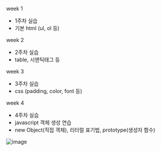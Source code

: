 week 1
- 1주차 실습
- 기본 html (ul, ol 등)

week 2
- 2주차 실습
- table, 시맨틱태그 등

week 3
- 3주차 실습
- css (padding, color, font 등)

week 4 
- 4주차 실습
- javascript 객체 생성 연습
- new Object(직접 객체), 리터럴 표기법, prototype(생성자 함수)

![image](https://github.com/user-attachments/assets/863dec14-c1eb-4910-83f3-d8dc0b1eba68)

